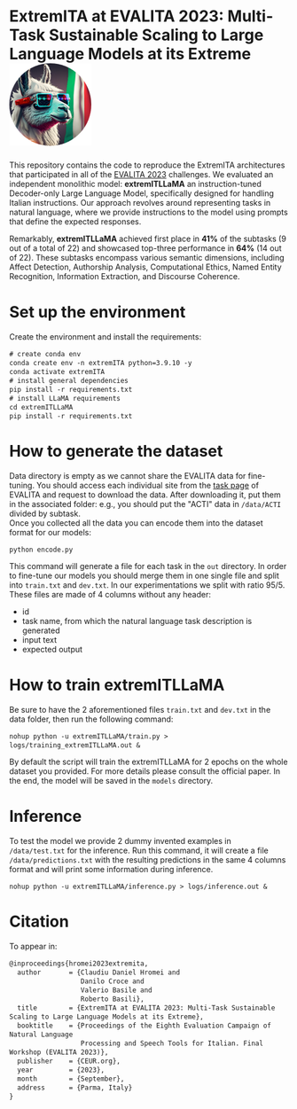 
# ExtremITA at EVALITA 2023: Multi-Task Sustainable Scaling to Large Language Models at its Extreme ![logo](./docs/logo.png)

This repository contains the code to reproduce the ExtremITA architectures that participated in all of the [EVALITA 2023](https://www.evalita.it/campaigns/evalita-2023/) challenges. We evaluated an independent monolithic model: **extremITLLaMA** an instruction-tuned Decoder-only Large Language Model, specifically designed for handling Italian instructions. Our approach revolves around representing tasks in natural language, where we provide instructions to the model using prompts that define the expected responses.

Remarkably, **extremITLLaMA** achieved first place in **41%** of the subtasks (9 out of a total of 22) and showcased top-three performance in **64%** (14 out of 22). These subtasks encompass various semantic dimensions, including Affect Detection, Authorship Analysis, Computational Ethics, Named Entity Recognition, Information Extraction, and Discourse Coherence.


# Set up the environment

Create the environment and install the requirements:

```
# create conda env
conda create env -n extremITA python=3.9.10 -y
conda activate extremITA
# install general dependencies
pip install -r requirements.txt
# install LLaMA requirements
cd extremITLLaMA
pip install -r requirements.txt
```

# How to generate the dataset

Data directory is empty as we cannot share the EVALITA data for fine-tuning. You should access each individual site from the [task page](https://www.evalita.it/campaigns/evalita-2023/tasks/) of EVALITA and request to download the data. After downloading it, put them in the associated folder: e.g., you should put the "ACTI" data in `/data/ACTI` divided by subtask.  
Once you collected all the data you can encode them into the dataset format for our models:

```
python encode.py
```

This command will generate a file for each task in the `out` directory. In order to fine-tune our models you should merge them in one single file and split into `train.txt` and `dev.txt`. In our experimentations we split with ratio 95/5.  
These files are made of 4 columns without any header:
- id
- task name, from which the natural language task description is generated
- input text
- expected output


# How to train extremITLLaMA

Be sure to have the 2 aforementioned files `train.txt` and `dev.txt` in the data folder, then run the following command:

```
nohup python -u extremITLLaMA/train.py > logs/training_extremITLLaMA.out &
```

By default the script will train the extremITLLaMA for 2 epochs on the whole dataset you provided. For more details please consult the official paper. In the end, the model will be saved in the `models` directory.


# Inference

To test the model we provide 2 dummy invented examples in `/data/test.txt` for the inference. Run this command, it will create a file `/data/predictions.txt` with the resulting predictions in the same 4 columns format and will print some information during inference.

```
nohup python -u extremITLLaMA/inference.py > logs/inference.out &
```


# Citation
To appear in:
```
@inproceedings{hromei2023extremita,
  author       = {Claudiu Daniel Hromei and
                  Danilo Croce and
                  Valerio Basile and
                  Roberto Basili},
  title        = {ExtremITA at EVALITA 2023: Multi-Task Sustainable Scaling to Large Language Models at its Extreme},
  booktitle    = {Proceedings of the Eighth Evaluation Campaign of Natural Language
                  Processing and Speech Tools for Italian. Final Workshop (EVALITA 2023)},
  publisher    = {CEUR.org},
  year         = {2023},
  month        = {September},
  address      = {Parma, Italy}
}
```
